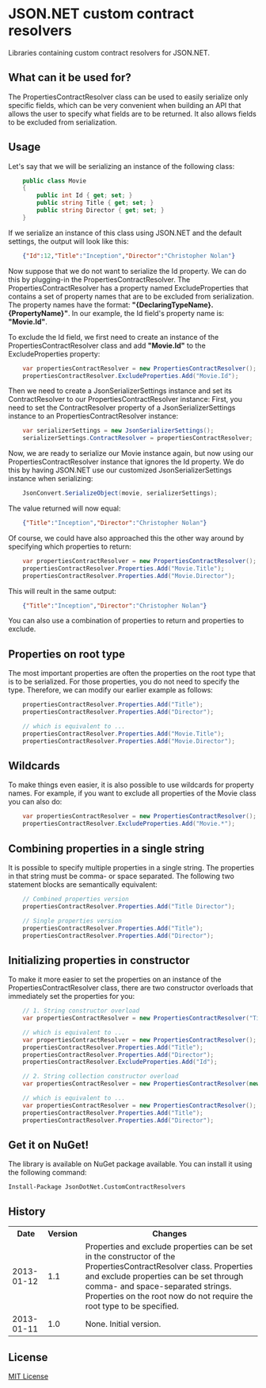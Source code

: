 # JSON.NET custom contract resolvers
Libraries containing custom contract resolvers for JSON.NET.

## What can it be used for?
The PropertiesContractResolver class can be used to easily serialize only specific fields, which can be very convenient when building an API that allows the user to specify what fields are to be returned. It also allows fields to be excluded from serialization.

## Usage
Let's say that we will be serializing an instance of the following class:
```c#
    public class Movie
    {
        public int Id { get; set; }
        public string Title { get; set; }
        public string Director { get; set; }
    }
```

If we serialize an instance of this class using JSON.NET and the default settings, the output will look like this:
```json
    {"Id":12,"Title":"Inception","Director":"Christopher Nolan"}
```
Now suppose that we do not want to serialize the Id property. We can do this by plugging-in the PropertiesContractResolver. The PropertiesContractResolver has a property named ExcludeProperties that contains a set of property names that are to be excluded from serialization. The property names have the format: **"{DeclaringTypeName}.{PropertyName}"**. In our example, the Id field's property name is: **"Movie.Id"**.

To exclude the Id field, we first need to create an instance of the PropertiesContractResolver class and add **"Movie.Id"** to the ExcludeProperties property:

```c#
    var propertiesContractResolver = new PropertiesContractResolver();
    propertiesContractResolver.ExcludeProperties.Add("Movie.Id");
```

Then we need to create a JsonSerializerSettings instance and set its ContractResolver to our PropertiesContractResolver instance:
First, you need to set the ContractResolver property of a JsonSerializerSettings instance to an PropertiesContractResolver instance:
```c#
    var serializerSettings = new JsonSerializerSettings();
    serializerSettings.ContractResolver = propertiesContractResolver;
```

Now, we are ready to serialize our Movie instance again, but now using our PropertiesContractResolver instance that ignores the Id property. We do this by having JSON.NET use our customized JsonSerializerSettings instance when serializing:

```c#
    JsonConvert.SerializeObject(movie, serializerSettings);
```
The value returned will now equal:
```json
    {"Title":"Inception","Director":"Christopher Nolan"}
```
Of course, we could have also approached this the other way around by specifying which properties to return:

```c#
    var propertiesContractResolver = new PropertiesContractResolver();
    propertiesContractResolver.Properties.Add("Movie.Title");
    propertiesContractResolver.Properties.Add("Movie.Director");
```

This will reult in the same output:

```json
    {"Title":"Inception","Director":"Christopher Nolan"}
```

You can also use a combination of properties to return and properties to exclude.

## Properties on root type
The most important properties are often the properties on the root type that is to be serialized. For those properties, you do not need to specify the type. Therefore, we can modify our earlier example as follows:
```c#
    propertiesContractResolver.Properties.Add("Title");
    propertiesContractResolver.Properties.Add("Director");

    // which is equivalent to ...
    propertiesContractResolver.Properties.Add("Movie.Title");
    propertiesContractResolver.Properties.Add("Movie.Director");
```

## Wildcards
To make things even easier, it is also possible to use wildcards for property names. For example, if you want to exclude all properties of the Movie class you can also do:

```c#
    var propertiesContractResolver = new PropertiesContractResolver();
    propertiesContractResolver.ExcludeProperties.Add("Movie.*");
```

## Combining properties in a single string
It is possible to specify multiple properties in a single string. The properties in that string must be comma- or space separated. The following two statement blocks are semantically equivalent:

```c#
    // Combined properties version
    propertiesContractResolver.Properties.Add("Title Director");

    // Single properties version
    propertiesContractResolver.Properties.Add("Title");
    propertiesContractResolver.Properties.Add("Director");    
```

## Initializing properties in constructor
To make it more easier to set the properties on an instance of the PropertiesContractResolver class, there are two constructor overloads that immediately set the properties for you:

```c#
    // 1. String constructor overload
    var propertiesContractResolver = new PropertiesContractResolver("Title Director", "Id");

    // which is equivalent to ...
    var propertiesContractResolver = new PropertiesContractResolver();
    propertiesContractResolver.Properties.Add("Title");
    propertiesContractResolver.Properties.Add("Director");
    propertiesContractResolver.ExcludeProperties.Add("Id");

    // 2. String collection constructor overload
    var propertiesContractResolver = new PropertiesContractResolver(new[] { "Title", "Director" }, new string[0]);

    // which is equivalent to ...
    var propertiesContractResolver = new PropertiesContractResolver();
    propertiesContractResolver.Properties.Add("Title");
    propertiesContractResolver.Properties.Add("Director");
```

## Get it on NuGet!
The library is available on NuGet package available. You can install it using the following command:

    Install-Package JsonDotNet.CustomContractResolvers

## History
<table>
  <tr>
     <th>Date</th>
     <th>Version</th>
     <th>Changes</th>
  </tr>
  <tr>
     <td>2013-01-12</td>
     <td>1.1</td>
     <td>
        Properties and exclude properties can be set in the constructor of the PropertiesContractResolver class.
        Properties and exclude properties can be set through comma- and space-separated strings.
        Properties on the root now do not require the root type to be specified.
     </td>
  </tr>
  <tr>
     <td>2013-01-11</td>
     <td>1.0</td>
     <td>None. Initial version.</td>
  </tr>
</table>

## License
[MIT License](https://github.com/ErikSchierboom/JsonDotNetCustomContractResolvers/blob/master/LICENSE.md)